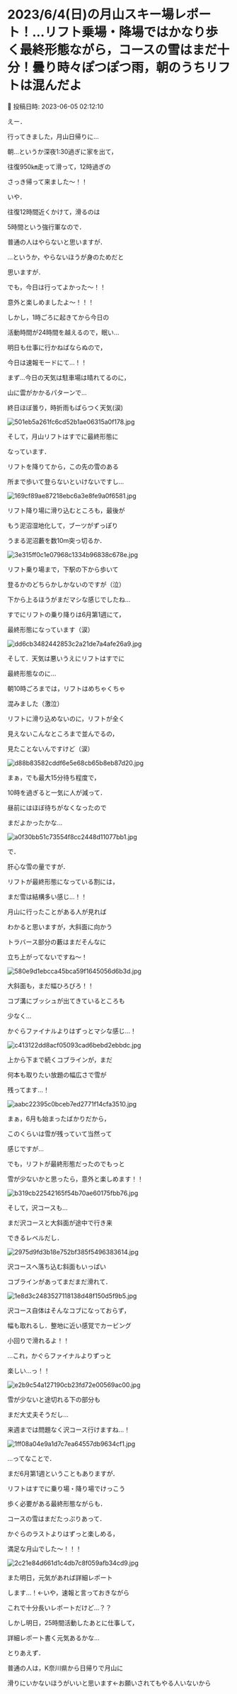 # 2023/6/4(日)の月山スキー場レポート！…リフト乗場・降場ではかなり歩く最終形態ながら，コースの雪はまだ十分！曇り時々ぽつぽつ雨，朝のうちリフトは混んだよ

📅 投稿日時: 2023-06-05 02:12:10

えー．


行ってきました，月山日帰りに…


朝…というか深夜1:30過ぎに家を出て，


往復950㎞走って滑って，12時過ぎの


さっき帰って来ました～！！





いや．


往復12時間近くかけて，滑るのは


5時間という強行軍なので．


普通の人はやらないと思いますが．


…というか，やらないほうが身のためだと


思いますが．





でも，今日は行ってよかった～！！


意外と楽しめましたよ～！！！





しかし，1時ごろに起きてから今日の


活動時間が24時間を越えるので，眠い…


明日も仕事に行かねばならぬので，


今日は速報モードにて…！！





まず…今日の天気は駐車場は晴れてるのに，


山に雲がかかるパターンで…


終日ほぼ曇り，時折雨もぱらつく天気(涙)




![501eb5a261fc6cd52b1ae06315a0f178.jpg](images/501eb5a261fc6cd52b1ae06315a0f178.jpg)







そして，月山リフトはすでに最終形態に


なっています．


リフトを降りてから，この先の雪のある


所まで歩いて登らないといけないですし…




![169cf89ae87218ebc6a3e8fe9a0f6581.jpg](images/169cf89ae87218ebc6a3e8fe9a0f6581.jpg)







リフト降り場に滑り込むところも，最後が


もう泥沼湿地化して，ブーツがずっぽり


うまる泥沼藪を数10m突っ切るか．




![3e315ff0c1e07968c1334b96838c678e.jpg](images/3e315ff0c1e07968c1334b96838c678e.jpg)







リフト乗り場まで，下駅の下から歩いて


登るかのどちらかしかないのですが（泣）


下から上るほうがまだマシな感じでしたね…


すでにリフトの乗り降りは6月第1週にて，


最終形態になっています（涙）




![dd6cb3482442853c2a21de7a4afe26a9.jpg](images/dd6cb3482442853c2a21de7a4afe26a9.jpg)










そして．天気は悪いうえにリフトはすでに


最終形態なのに…


朝10時ごろまでは，リフトはめちゃくちゃ


混みました（激泣）


リフトに滑り込めないのに，リフトが全く


見えないこんなところまで並んでるの，


見たことないんですけど（涙）




![d88b83582cddf6e5e68cb65b8eb87d20.jpg](images/d88b83582cddf6e5e68cb65b8eb87d20.jpg)







まぁ，でも最大15分待ち程度で，


10時を過ぎると一気に人が減って．


昼前にはほぼ待ちがなくなったので


まだよかったかな…




![a0f30bb51c73554f8cc2448d11077bb1.jpg](images/a0f30bb51c73554f8cc2448d11077bb1.jpg)







で．


肝心な雪の量ですが．


リフトが最終形態になっている割には，


まだ雪は結構多い感じ…！！


月山に行ったことがある人が見れば


わかると思いますが，大斜面に向かう


トラバース部分の藪はまだそんなに


立ち上がってないですね～！




![580e9d1ebcca45bca59f1645056d6b3d.jpg](images/580e9d1ebcca45bca59f1645056d6b3d.jpg)







大斜面も，まだ幅ひろびろ！！


コブ溝にブッシュが出てきているところも


少なく…


かぐらファイナルよりはずっとマシな感じ…！




![c413122dd8acf05093cad6bebd2ebbdc.jpg](images/c413122dd8acf05093cad6bebd2ebbdc.jpg)




上から下まで続くコブラインが，まだ


何本も取りたい放題の幅広さで雪が


残ってます…！




![aabc22395c0bceb7ed2771f14cfa3510.jpg](images/aabc22395c0bceb7ed2771f14cfa3510.jpg)




まぁ，6月も始まったばかりだから，


このくらいは雪が残っていて当然って


感じですが…


でも，リフトが最終形態だったのでもっと


雪が少ないかと思ったら，意外と楽しめます！！




![b319cb22542165f54b70ae60175fbb76.jpg](images/b319cb22542165f54b70ae60175fbb76.jpg)







そして，沢コースも…


まだ沢コースと大斜面が途中で行き来


できるレベルだし．




![2975d9fd3b18e752bf385f5496383614.jpg](images/2975d9fd3b18e752bf385f5496383614.jpg)




沢コースへ落ち込む斜面もいっぱい


コブラインがあってまだまだ滑れて．




![1e8d3c2483527118138d48f150d5f9b5.jpg](images/1e8d3c2483527118138d48f150d5f9b5.jpg)







沢コース自体はそんなコブになっておらず，


幅も取れるし．整地に近い感覚でカービング


小回りで滑れるよ！！


…これ，かぐらファイナルよりずっと


楽しい…っ！！




![e2b9c54a127190cb23fd72e00569ac00.jpg](images/e2b9c54a127190cb23fd72e00569ac00.jpg)







雪が少ないと途切れる下の部分も


まだ大丈夫そうだし…


来週までは問題なく沢コース行けますね…！




![1ff08a04e9a1d7c7ea64557db9634cf1.jpg](images/1ff08a04e9a1d7c7ea64557db9634cf1.jpg)







…ってなことで．


まだ6月第1週ということもありますが．


リフトはすでに乗り場・降り場でけっこう


歩く必要がある最終形態ながらも．


コースの雪はまだたっぷりあって．


かぐらのラストよりはずっと楽しめる，


満足な月山でした～！！！




![2c21e84d661d1c4db7c8f059afb34cd9.jpg](images/2c21e84d661d1c4db7c8f059afb34cd9.jpg)







また明日，元気があれば詳細レポート


します…！←いや，速報と言っておきながら


これで十分長いレポートだけど…？？





しかし明日，25時間活動したあとに仕事して，


詳細レポート書く元気あるかな…





とりあえず．


普通の人は，K奈川県から日帰りで月山に


滑りにいかないほうがいいと思います←お願いされてもやる人いないから
